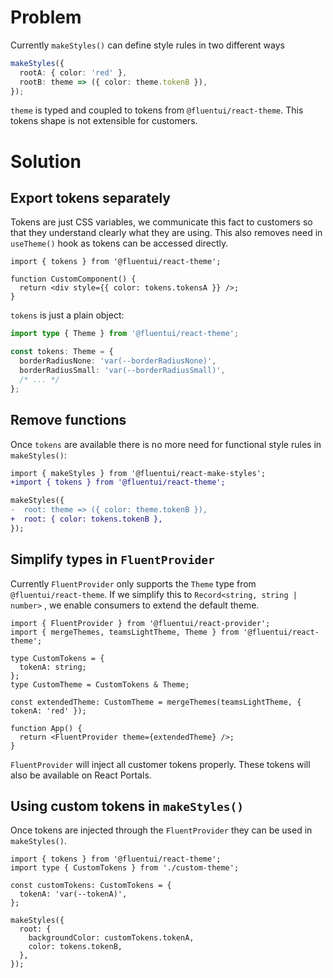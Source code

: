 # Problem

Currently `makeStyles()` can define style rules in two different ways

```ts
makeStyles({
  rootA: { color: 'red' },
  rootB: theme => ({ color: theme.tokenB }),
});
```

`theme` is typed and coupled to tokens from `@fluentui/react-theme`. This tokens shape is not extensible for customers.

# Solution

## Export tokens separately

Tokens are just CSS variables, we communicate this fact to customers so that they understand clearly what they are using. This also removes need in `useTheme()` hook as tokens can be accessed directly.

```tsx
import { tokens } from '@fluentui/react-theme';

function CustomComponent() {
  return <div style={{ color: tokens.tokensA }} />;
}
```

`tokens` is just a plain object:

```ts
import type { Theme } from '@fluentui/react-theme';

const tokens: Theme = {
  borderRadiusNone: 'var(--borderRadiusNone)',
  borderRadiusSmall: 'var(--borderRadiusSmall)',
  /* ... */
};
```

## Remove functions

Once `tokens` are available there is no more need for functional style rules in `makeStyles()`:

```diff
import { makeStyles } from '@fluentui/react-make-styles';
+import { tokens } from '@fluentui/react-theme';

makeStyles({
-  root: theme => ({ color: theme.tokenB }),
+  root: { color: tokens.tokenB },
});
```

## Simplify types in `FluentProvider`

Currently `FluentProvider` only supports the `Theme` type from `@fluentui/react-theme`. If we simplify this to `Record<string, string | number>` , we enable consumers to extend the default theme.

```tsx
import { FluentProvider } from '@fluentui/react-provider';
import { mergeThemes, teamsLightTheme, Theme } from '@fluentui/react-theme';

type CustomTokens = {
  tokenA: string;
};
type CustomTheme = CustomTokens & Theme;

const extendedTheme: CustomTheme = mergeThemes(teamsLightTheme, { tokenA: 'red' });

function App() {
  return <FluentProvider theme={extendedTheme} />;
}
```

`FluentProvider` will inject all customer tokens properly. These tokens will also be available on React Portals.

## Using custom tokens in `makeStyles()`

Once tokens are injected through the `FluentProvider` they can be used in `makeStyles()`.

```tsx
import { tokens } from '@fluentui/react-theme';
import type { CustomTokens } from './custom-theme';

const customTokens: CustomTokens = {
  tokenA: 'var(--tokenA)',
};

makeStyles({
  root: {
    backgroundColor: customTokens.tokenA,
    color: tokens.tokenB,
  },
});
```
